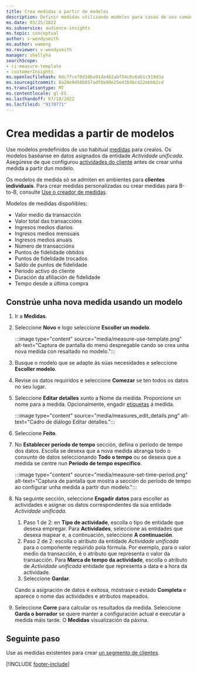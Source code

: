 ```yaml
---
title: Crea medidas a partir de modelos
description: Definir medidas utilizando modelos para casos de uso comúns.
ms.date: 03/25/2022
ms.subservice: audience-insights
ms.topic: conceptual
author: v-wendysmith
ms.author: wameng
ms.reviewer: v-wendysmith
manager: shellyha
searchScope:
- ci-measure-template
- customerInsights
ms.openlocfilehash: 6dc7fce78d10ba91de4b2abf54c6c6ab1c919d3a
ms.sourcegitcommit: 8a28e9458b857adf8e90e25e43b9bc422ebbb2cd
ms.translationtype: MT
ms.contentlocale: gl-ES
ms.lasthandoff: 07/18/2022
ms.locfileid: "9170771"
---
```

# <a name="create-measures-from-templates"></a>Crea medidas a partir de modelos

Use modelos predefinidos de uso habitual [medidas](measures.md) para crealos. Os modelos baséanse en datos asignados da entidade *Actividade unificada*. Asegúrese de que configurou [actividades do cliente](activities.md) antes de crear unha medida a partir dun modelo.

Os modelos de medida só se admiten en ambientes para **clientes individuais**. Para crear medidas personalizadas ou crear medidas para B-to-B, consulte [Use o creador de medidas](measure-builder.md).

Modelos de medidas dispoñibles:
- Valor medio da transacción
- Valor total das transaccións
- Ingresos medios diarios
- Ingresos medios mensuais
- Ingresos medios anuais
- Número de transaccións
- Puntos de fidelidade obtidos
- Puntos de fidelidade trocados
- Saldo de puntos de fidelidade
- Período activo do cliente
- Duración da afiliación de fidelidade
- Tempo desde a última compra

## <a name="build-a-new-measure-using-a-template"></a>Constrúe unha nova medida usando un modelo

1. Ir a **Medidas**.

1. Seleccione **Novo** e logo seleccione **Escoller un modelo**.

   :::image type="content" source="media/measure-use-template.png" alt-text="Captura de pantalla do menú despregable cando se crea unha nova medida con resaltado no modelo.":::

1. Busque o modelo que se adapte ás súas necesidades e seleccione **Escoller modelo**.

1. Revise os datos requiridos e seleccione **Comezar** se ten todos os datos no seu lugar.

1. Seleccione **Editar detalles** xunto a Nome da medida. Proporcione un nome para a medida. Opcionalmente, engadir [etiquetas](work-with-tags-columns.md#manage-tags) á medida.

   :::image type="content" source="media/measures_edit_details.png" alt-text="Cadro de diálogo Editar detalles.":::

1. Seleccione **Feito**.

1. No **Establecer período de tempo** sección, defina o período de tempo dos datos. Escolla se desexa que a nova medida abranga todo o conxunto de datos seleccionando **Todo o tempo** ou se desexa que a medida se centre nun **Período de tempo específico**.

   :::image type="content" source="media/measure-set-time-period.png" alt-text="Captura de pantalla que mostra a sección do período de tempo ao configurar unha medida a partir dun modelo.":::

1. Na seguinte sección, seleccione **Engadir datos** para escoller as actividades e asignar os datos correspondentes da súa entidade *Actividade unificada*.

    1. Paso 1 de 2: en **Tipo de actividade**, escolla o tipo de entidade que desexa empregar. Para **Actividades**, seleccione as entidades que desexa mapear e, a continuación, seleccione **A continuación**.
    1. Paso 2 de 2: escolla o atributo da entidade *Actividade unificada* para o compoñente requirido pola fórmula. Por exemplo, para o valor medio da transacción, é o atributo que representa o valor da transacción. Para **Marca de tempo da actividade**, escolla o atributo de *Actividade unificada* entidade que representa a data e a hora da actividade.
    1. Seleccione **Gardar**.

    Cando a asignación de datos é exitosa, móstrase o estado **Completa** e aparece o nome das actividades e atributos mapeados.

1. Seleccione **Corre** para calcular os resultados da medida. Seleccione **Garda o borrador** se quere manter a configuración actual e executar a medida máis tarde. O **Medidas** visualización da páxina.

## <a name="next-step"></a>Seguinte paso

Use as medidas existentes para crear [un segmento de clientes](segments.md).

[!INCLUDE [footer-include](includes/footer-banner.md)]
